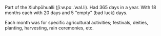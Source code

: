 Part of the Xiuhpōhualli (ʃiːw.poː.ˈwal.li). Had 365 days in a year. With 18 months each with 20 days and 5 “empty” (bad luck) days.

Each month was for specific agricultural activities; festivals, deities, planting, harvesting, rain ceremonies, etc.